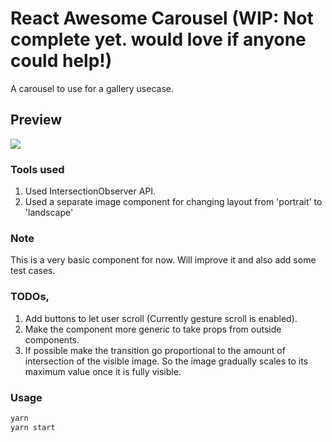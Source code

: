 # React Awesome Carousel (WIP: Not complete yet. would love if anyone could help!)

A carousel to use for a gallery usecase.

## Preview

![](https://media.giphy.com/media/YNzGMBlbDjo9n2DGb9/giphy.gif)

### Tools used

1. Used IntersectionObserver API.
2. Used a separate image component for changing layout from 'portrait' to 'landscape'

### Note

This is a very basic component for now. Will improve it and also add some test cases.

### TODOs,

1. Add buttons to let user scroll (Currently gesture scroll is enabled).
2. Make the component more generic to take props from outside components.
3. If possible make the transition go proportional to the amount of intersection of the visible image. So the image gradually scales to its maximum value once it is fully visible.

### Usage

```bash
yarn
yarn start
```
